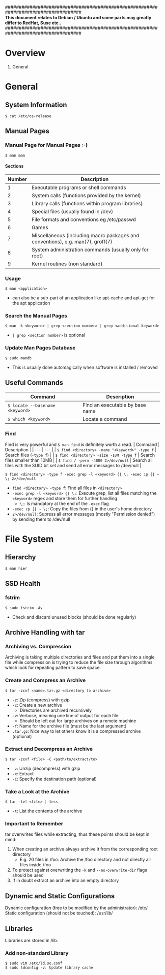 ####################################################################################<br>
<b>This document relates to Debian / Ubuntu and some parts may greatly differ to RedHat, Suse etc..</b><br>
####################################################################################<br>



# Overview
1. General

# General

## System Information
`$ cat /etc/os-release`

## Manual Pages

### Manual Page for Manual Pages :-)
`$ man man`

#### Sections
| Number | Description |
| --- | --- |
| 1 | Executable programs or shell commands |
| 2 | System calls (functions provided by the kernel) |
| 3 | Library calls (functions within program libraries) |
| 4 | Special files (usually found in /dev) |
| 5 | File formats and conventions eg /etc/passwd |
| 6 | Games |
| 7 | Miscellaneous (including  macro  packages  and  conventions), e.g. man(7), groff(7) |
| 8 | System administration commands (usually only for root) |
| 9 | Kernel routines (non standard) |

### Usage
`$ man <application>`
- <application> can also be a sub-part of an application like apt-cache and apt-get for the apt application

### Search the Manual Pages
`$ man -k <keyword> | grep <section number> | grep <additional keyword>`
- `| grep <section number>` is optional

### Update Man Pages Database
`$ sudo mandb`
- This is usually done automagically when software is installed / removed

## Useful Commands
| Command | Description |
| --- | --- |
| `$ locate --basename <keyword>` | Find an executable by base name |
| `$ which <keyword>` | Locate a command |

### Find
Find is very powerful and `$ man find` is definitely worth a read.
| Command | Description |
| --- | --- |
| `$ find <directory> -name "<keyword>" -type f` | Search files (`-type f`) |
| `$ find <directory> -size -10M -type f` | Search files smaller than 10MB |
| `$ find / -perm -4000 2>/dev/null` | Search all files with the SUID bit set and send all error messages to /dev/null |

`$ find <directory> -type f -exec grep -l <keyword> {} \; -exec cp {} ~ \; 2>/dev/null`
  - `find <directory> -type f`: Find all files in `<directory>`
  - `-exec grep -l <keyword> {} \;`: Execute grep, list all files matching the `<keyword>` regex and store them for further handling
    - `\;`: Is mandatory at the end of the `-exec` flag
  - `-exec cp {} ~ \;`: Copy the files from {} in the user's home directory
  - `2>/dev/null`: Supress all error messages (mostly "Permission denied") by sending them to /dev/null

# File System

## Hierarchy
`$ man hier`

## SSD Health

### fstrim
`$ sudo fstrim -Av`
- Check and discard unused blocks (should be done regularly)

## Archive Handling with tar

### Archiving vs. Compression
Archiving is taking multiple directories and files and put them into a single file while compression is trying to reduce the file size through algorithms which look for repeating pattern to save space.

### Create and Compress an Archive
`$ tar -zcvf <name>.tar.gz <directory to archive>`
  - `-z`: Zip (compress) with gzip
  - `-c`: Create a new archive
    - Directories are archived recursively
  - `-v`: Verbose, meaning one line of output for each file
    - Should be left out for large archives on a remote machine
  - `-f`: Name for the archive file (must be the last argument)
  - `.tar.gz`: Nice way to let others know it is a compressed archive (optional)

### Extract and Decompress an Archive
`$ tar -zxvf <file> -C <path/to/extract/to>`
  - `-z`: Unzip (decompress) with gzip
  - `-x`: Extract
  - `-C`: Specify the destination path (optional)

### Take a Look at the Archive
`$ tar -tvf <file> | less`
  - `-t`: List the contents of the archive

### Important to Remember
tar overwrites files while extracting, thus these points should be kept in mind:
1. When creating an archive always archive it from the corresponding root directory
    - E.g. 20 files in /foo: Archive the /foo directory and not directly all files inside /foo
2. To protect against overwriting the `-k` and `--no-overwrite-dir` flags should be used
3. If in doubt extract an archive into an empty directory

## Dynamic and Static Configurations
Dynamic configuration (free to be modified by the administrator): /etc/<br>
Static configuration (should not be touched): /usr/lib/

## Libraries
Libraries are stored in /lib.

### Add non-standard Library
`$ sudo vim /etc/ld.so.conf`<br>
`$ sudo ldconfig -v: Update library cache`
